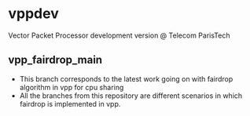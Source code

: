 # vppdev
Vector Packet Processor development version @ Telecom ParisTech

## vpp_fairdrop_main
+ This branch corresponds to the latest work going on with fairdrop algorithm in vpp for cpu sharing
+ All the branches from this repository are different scenarios in which fairdrop is implemented in vpp.
